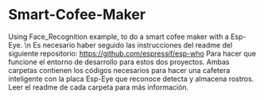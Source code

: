 # Smart-Cofee-Maker
Using Face_Recognition example, to do a smart cofee maker with a Esp-Eye.
\n
Es necesario haber seguido las instrucciones del readme del siguiente repositorio:
https://github.com/espressif/esp-who
Para hacer que funcione el entorno de desarrollo para estos dos proyectos.
Ambas carpetas contienen los códigos necesarios para hacer una cafetera inteligente con la placa Esp-Eye que reconoce detecta y almacena rostros.
Leer el readme de cada carpeta para más información.
